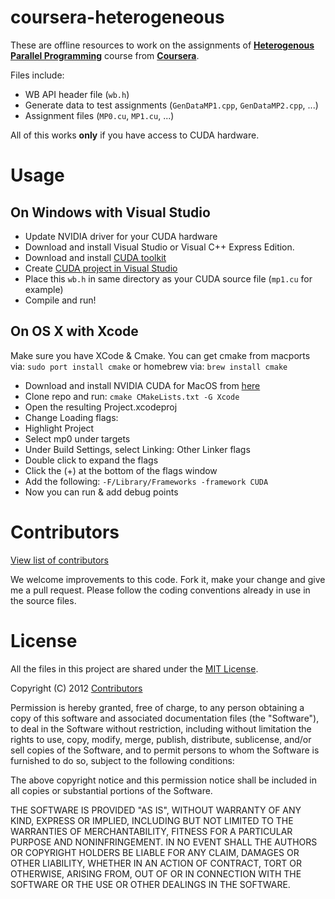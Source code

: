 coursera-heterogeneous
======================

These are offline resources to work on the assignments of [**Heterogenous Parallel Programming**](https://www.coursera.org/course/hetero) course from [**Coursera**](https://www.coursera.org/).

Files include:

- WB API header file (`wb.h`)
- Generate data to test assignments (`GenDataMP1.cpp`, `GenDataMP2.cpp`, ...)
- Assignment files (`MP0.cu`, `MP1.cu`, ...)

All of this works **only** if you have access to CUDA hardware.

Usage
=====

On Windows with Visual Studio
-----------------------------

- Update NVIDIA driver for your CUDA hardware
- Download and install Visual Studio or Visual C++ Express Edition.
- Download and install [CUDA toolkit](https://developer.nvidia.com/cuda-downloads)
- Create [CUDA project in Visual Studio](http://google.com/search?q=cuda%20project%20in%20visual%20studio)
- Place this `wb.h` in same directory as your CUDA source file (`mp1.cu` for example)
- Compile and run!

On OS X with Xcode
------------------

Make sure you have XCode & Cmake.
You can get cmake from macports via: `sudo port install cmake` or homebrew via:  `brew install cmake`

-  Download and install NVIDIA CUDA for MacOS from [here](http://developer.download.nvidia.com/compute/cuda/5_0/rel-update-1/installers/cuda_5.0.36_macos.pkg)
-  Clone repo and run: `cmake CMakeLists.txt -G Xcode`
-  Open the resulting Project.xcodeproj
-  Change Loading flags:
 -  Highlight Project
 -  Select mp0 under targets
 -  Under Build Settings, select Linking: Other Linker flags
 -  Double click to expand the flags
 -  Click the (+) at the bottom of the flags window
 -  Add the following: `-F/Library/Frameworks -framework CUDA`
- Now you can run & add debug points

Contributors
============

[View list of contributors](https://github.com/ashwin/coursera-heterogeneous/contributors)

We welcome improvements to this code. Fork it, make your change and give me a pull request. Please follow the coding conventions already in use in the source files.

License
=======

All the files in this project are shared under the [MIT License](http://opensource.org/licenses/mit-license.php).

Copyright (C) 2012 [Contributors](https://github.com/ashwin/coursera-heterogeneous/contributors)

Permission is hereby granted, free of charge, to any person obtaining a copy of this software and associated documentation files (the "Software"), to deal in the Software without restriction, including without limitation the rights to use, copy, modify, merge, publish, distribute, sublicense, and/or sell copies of the Software, and to permit persons to whom the Software is furnished to do so, subject to the following conditions:

The above copyright notice and this permission notice shall be included in all copies or substantial portions of the Software.

THE SOFTWARE IS PROVIDED "AS IS", WITHOUT WARRANTY OF ANY KIND, EXPRESS OR IMPLIED, INCLUDING BUT NOT LIMITED TO THE WARRANTIES OF MERCHANTABILITY, FITNESS FOR A PARTICULAR PURPOSE AND NONINFRINGEMENT. IN NO EVENT SHALL THE AUTHORS OR COPYRIGHT HOLDERS BE LIABLE FOR ANY CLAIM, DAMAGES OR OTHER LIABILITY, WHETHER IN AN ACTION OF CONTRACT, TORT OR OTHERWISE, ARISING FROM, OUT OF OR IN CONNECTION WITH THE SOFTWARE OR THE USE OR OTHER DEALINGS IN THE SOFTWARE.